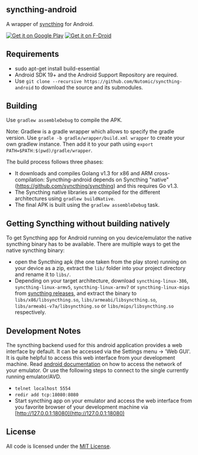 ## syncthing-android

A wrapper of [syncthing](https://github.com/syncthing/syncthing) for Android.

[![Get it on Google Play](https://developer.android.com/images/brand/en_generic_rgb_wo_60.png)](https://play.google.com/store/apps/details?id=com.nutomic.syncthingandroid) [![Get it on F-Droid](https://f-droid.org/wiki/images/0/06/F-Droid-button_get-it-on.png)](https://f-droid.org/repository/browse/?fdid=com.nutomic.syncthingandroid)

## Requirements
- sudo apt-get install build-essential
- Android SDK 19+ and the Android Support Repository are required.
- Use `git clone --recursive https://github.com/Nutomic/syncthing-android` to download the source and its submodules.

## Building

Use `gradlew assembleDebug` to compile the APK.

Note: Gradlew is a gradle wrapper which allows to specify the gradle version. Use `gradle -b gradle/wrapper/build.xml wrapper` to create your own gradlew instance. Then add it to your path using `export PATH=$PATH:$(pwd)/gradle/wrapper`.

The build process follows three phases:
- It downloads and compiles Golang v1.3 for x86 and ARM cross-compilation: Syncthing-android depends on Syncthing "native" (https://github.com/syncthing/syncthing) and this requires Go v1.3.
- The Syncthing native libraries are compiled for the different architectures using `gradlew buildNative`.
- The final APK is built using the `gradlew assembleDebug` task.


## Getting Syncthing without building natively

To get Syncthing app for Android running on you device/emulator the native syncthing binary has to be available. There are multiple ways to get the native syncthing binary:
- open the Syncthing apk (the one taken from the play store) running on your device as a zip, extract the `lib/` folder into your project directory and rename it to `libs/`.
- Depending on your target architecture, download `syncthing-linux-386`, `syncthing-linux-armv5`, `syncthing-linux-armv7` or `syncthing-linux-mips` from [syncthing releases](https://github.com/calmh/syncthing/releases), and extract the binary to `libs/x86/libsyncthing.so`, `libs/armeabi/libsyncthing.so`, `libs/armeabi-v7a/libsyncthing.so` or `libs/mips/libsyncthing.so` respectively.


## Development Notes

The syncthing backend used for this android application provides a web interface by default. It can be accessed via the Settings menu -> 'Web GUI'. It is quite helpful to access this web interface from your development machine. Read [android documentation](http://developer.android.com/tools/devices/emulator.html#redirection) on how to access the network of your emulator. Or use the following steps to connect to the single currently running emulator/AVD.
- `telnet localhost 5554`
- `redir add tcp:18080:8080`
- Start syncthing app on your emulator and access the web interface from you favorite browser of your development machine via [http://127.0.0.1:18080](http://127.0.0.1:18080)

## License

All code is licensed under the [MIT License](https://github.com/Nutomic/syncthing-android/blob/master/LICENSE).
